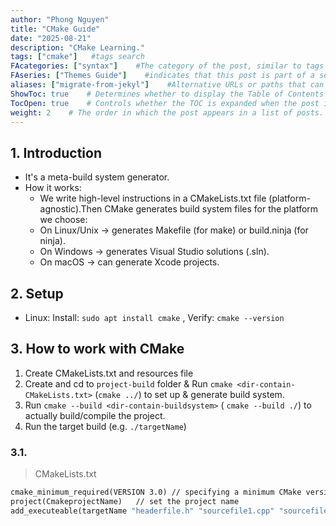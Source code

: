 ```yaml
---
author: "Phong Nguyen"
title: "CMake Guide"
date: "2025-08-21"
description: "CMake Learning."
tags: ["cmake"]   #tags search
FAcategories: ["syntax"]    #The category of the post, similar to tags but usually for broader classification.
FAseries: ["Themes Guide"]    #indicates that this post is part of a series of related posts
aliases: ["migrate-from-jekyl"]    #Alternative URLs or paths that can be used to access this post, useful for redirects from old posts or similar content.
ShowToc: true    # Determines whether to display the Table of Contents (TOC) for the post.
TocOpen: true    # Controls whether the TOC is expanded when the post is loaded. 
weight: 2    # The order in which the post appears in a list of posts. Lower numbers make the post appear earlier.
---
```

## 1. Introduction
- It's a meta-build system generator.
- How it works:
    - We write high-level instructions in a CMakeLists.txt file (platform-agnostic).Then CMake generates build system files for the platform we choose:
    - On Linux/Unix → generates Makefile (for make) or build.ninja (for ninja).
    - On Windows → generates Visual Studio solutions (.sln).
    - On macOS → can generate Xcode projects.

## 2. Setup
- Linux: Install: `sudo apt install cmake` , Verify: `cmake --version` 

## 3. How to work with CMake

1. Create CMakeLists.txt and resources file
2. Create and cd to `project-build` folder & Run `cmake <dir-contain-CMakeLists.txt>` (`cmake ../`) to set up & generate build system.
3. Run `cmake --build <dir-contain-buildsystem>` ( `cmake --build ./`) to actually build/compile the project.
4. Run the target build (e.g. `./targetName`)

### 3.1. 
> CMakeLists.txt
```makefile
cmake_minimum_required(VERSION 3.0)	// specifying a minimum CMake version
project(CmakeprojectName)	// set the project name
add_executeable(targetName "headerfile.h" "sourcefile1.cpp" "sourcefile2.cpp") // specified source code files
```
